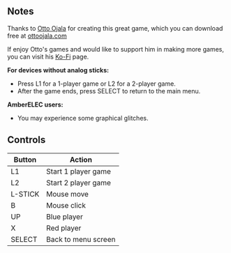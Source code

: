 ## Notes

Thanks to [Otto Ojala](https://ottoojala.com) for creating this great game, which you can download free at [ottoojala.com](https://ottoojala.com)

If enjoy Otto's games and would like to support him in making more games, you can visit his [Ko-Fi](https://ko-fi.com/ottoojala) page.

**For devices without analog sticks:**
- Press L1 for a 1-player game or L2 for a 2-player game.
- After the game ends, press SELECT to return to the main menu.

**AmberELEC users:**
- You may experience some graphical glitches.


## Controls

| Button  | Action              |
| ------- | ------------------- |
| L1      | Start 1 player game |
| L2      | Start 2 player game |
| L-STICK | Mouse move          |
| B       | Mouse click         |
| UP      | Blue player         |
| X       | Red player          |
| SELECT  | Back to menu screen |

